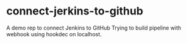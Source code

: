 # connect-jerkins-to-github
A demo rep to connect Jenkins to GitHub 
Trying to build pipeline with webhook using hookdec on localhost.
